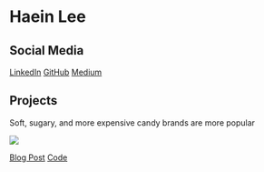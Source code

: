 # Haein Lee

## Social Media
[LinkedIn](https://www.linkedin.com/in/yihaein/) [GitHub](https://github.com/yihaein) [Medium](https://medium.com/@yihaein)

## Projects
Soft, sugary, and more expensive candy brands are more popular

<img src="https://user-images.githubusercontent.com/95606414/153780624-3a64a921-9039-4eab-bb46-42194ccea1ed.png?raw=true">

[Blog Post](https://medium.com/@yihaein/soft-sugary-and-more-expensive-candy-brands-are-more-popular-cd366b3feb2d) [Code](https://github.com/yihaein/candy)


